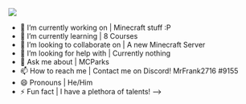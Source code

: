 ![](https://github-readme-stats.vercel.app/api?username=MrFrank2716&count_private=true&show_icons=true&theme=dracula)




- 🔭 I’m currently working on | Minecraft stuff :P
- 🌱 I’m currently learning | 8 Courses
- 👯 I’m looking to collaborate on | A new Minecraft Server
- 🤔 I’m looking for help with | Currently nothing
- 💬 Ask me about | MCParks
- 📫 How to reach me | Contact me on Discord! MrFrank2716 #9155
- 😄 Pronouns | He/Him
- ⚡ Fun fact | I have a plethora of talents!
-->
